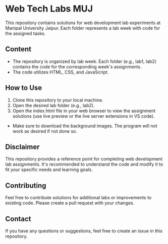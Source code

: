 # Web Tech Labs MUJ

This repository contains solutions for web development lab experiments at Manipal University Jaipur. Each folder represents a lab week with code for the assigned tasks.

## Content

- The repository is organized by lab week. Each folder (e.g., lab1, lab2) contains the code for the corresponding week's assignments.
- The code utilizes HTML, CSS, and JavaScript.

## How to Use

1. Clone this repository to your local machine.
1. Open the desired lab folder (e.g., lab2).
2. Open the index.html file in your web browser to view the assignment solutions (use live preview or the live server extensions in VS code).

- Make sure to download the background images. The program will not work as desired if not done so.

## Disclaimer

This repository provides a reference point for completing web development lab assignments. It's recommended to understand the code and modify it to fit your specific needs and learning goals.

## Contributing

Feel free to contribute solutions for additional labs or improvements to existing code. Please create a pull request with your changes.

## Contact

If you have any questions or suggestions, feel free to create an issue in this repository.